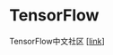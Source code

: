 # TensorFlow

TensorFlow中文社区 \[[link](http://www.tensorfly.cn/tfdoc/get_started/introduction.html)\]
